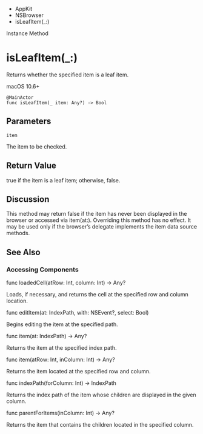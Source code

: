 

- AppKit
- NSBrowser
-  isLeafItem(\_:) 

Instance Method

# isLeafItem(\_:)

Returns whether the specified item is a leaf item.

macOS 10.6+

``` source
@MainActor
func isLeafItem(_ item: Any?) -> Bool
```

## Parameters 

`item`  

The item to be checked.

## Return Value

true if the item is a leaf item; otherwise, false.

## Discussion

This method may return false if the item has never been displayed in the browser or accessed via item(at:). Overriding this method has no effect. It may be used only if the browser’s delegate implements the item data source methods.

## See Also

### Accessing Components

func loadedCell(atRow: Int, column: Int) -> Any?

Loads, if necessary, and returns the cell at the specified row and column location.

func editItem(at: IndexPath, with: NSEvent?, select: Bool)

Begins editing the item at the specified path.

func item(at: IndexPath) -> Any?

Returns the item at the specified index path.

func item(atRow: Int, inColumn: Int) -> Any?

Returns the item located at the specified row and column.

func indexPath(forColumn: Int) -> IndexPath

Returns the index path of the item whose children are displayed in the given column.

func parentForItems(inColumn: Int) -> Any?

Returns the item that contains the children located in the specified column.

